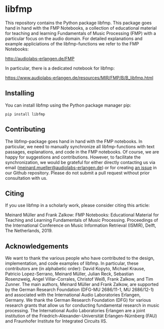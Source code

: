 # libfmp

This repository contains the Python package libfmp. This package goes hand in hand with the FMP Notebooks, a collection of educational material for teaching and learning Fundamentals of Music Processing (FMP) with a particular focus on the audio domain. For detailed explanations and example appliciations of the libfmp-functions we refer to the FMP Notebooks:

http://audiolabs-erlangen.de/FMP

In particular, there is a dedicated notebook for libfmp:

https://www.audiolabs-erlangen.de/resources/MIR/FMP/B/B_libfmp.html

## Installing

You can install libfmp using the Python package manager pip:

```
pip install libfmp
```

## Contributing

The libfmp-package goes hand in hand with the FMP notebooks. In particular, we need to manually synchronize all libfmp-functions with text passages, explanations, and code in the FMP notebooks. Of course, we are happy for suggestions and contributions. However, to facilitate the synchronization, we would be grateful for either directly contacting us via email (meinard.mueller@audiolabs-erlangen.de) or for creating [an issue](https://github.com/meinardmueller/libfmp/issues) in our Github repository. Please do not submit a pull request without prior consultation with us.

## Citing

If you use libfmp in a scholarly work, please consider citing this article:

Meinard Müller and Frank Zalkow: FMP Notebooks: Educational Material for Teaching and Learning Fundamentals of Music Processing. Proceedings of the International Conference on Music Information Retrieval (ISMIR), Delft, The Netherlands, 2019.

## Acknowledgements

We want to thank the various people who have contributed to the design, implementation, and code examples of libfmp.
In particular, these contributors are (in alphabetic order): David Kopyto, Michael Krause, Patricio Lopez-Serrano, Meinard Müller, Julian Reck, Sebastian Rosenzweig, Angel Villar-Corrales, Christof Weiß, Frank Zalkow, and Tim Zunner.
The main authors, Meinard Müller and Frank Zalkow, are supported by the German Research Foundation (DFG-MU 2686/11-1, MU 2686/12-1) and associated with the International Audio Laboratories Erlangen, Germany.
We thank the German Research Foundation (DFG) for various research grants that allow us for conducting fundamental research in music processing.
The International Audio Laboratories Erlangen are a joint institution of the Friedrich-Alexander-Universität Erlangen-Nürnberg (FAU) and Fraunhofer Institute for Integrated Circuits IIS.
